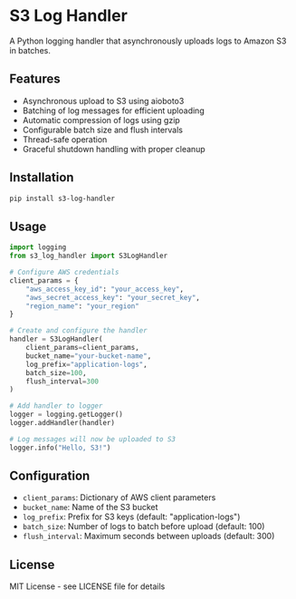 # S3 Log Handler

A Python logging handler that asynchronously uploads logs to Amazon S3 in batches.

## Features

- Asynchronous upload to S3 using aioboto3
- Batching of log messages for efficient uploading
- Automatic compression of logs using gzip
- Configurable batch size and flush intervals
- Thread-safe operation
- Graceful shutdown handling with proper cleanup

## Installation

```bash
pip install s3-log-handler
```

## Usage

```python
import logging
from s3_log_handler import S3LogHandler

# Configure AWS credentials
client_params = {
    "aws_access_key_id": "your_access_key",
    "aws_secret_access_key": "your_secret_key",
    "region_name": "your_region"
}

# Create and configure the handler
handler = S3LogHandler(
    client_params=client_params,
    bucket_name="your-bucket-name",
    log_prefix="application-logs",
    batch_size=100,
    flush_interval=300
)

# Add handler to logger
logger = logging.getLogger()
logger.addHandler(handler)

# Log messages will now be uploaded to S3
logger.info("Hello, S3!")
```

## Configuration

- `client_params`: Dictionary of AWS client parameters
- `bucket_name`: Name of the S3 bucket
- `log_prefix`: Prefix for S3 keys (default: "application-logs")
- `batch_size`: Number of logs to batch before upload (default: 100)
- `flush_interval`: Maximum seconds between uploads (default: 300)

## License

MIT License - see LICENSE file for details


